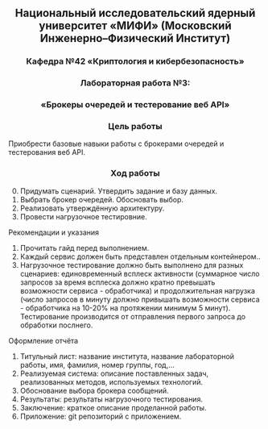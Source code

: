 ## <div align="center"> Национальный исследовательский ядерный университет «МИФИ» (Московский Инженерно–Физический Институт)

### <div align="center"> Кафедра №42 «Криптология и кибербезопасность»

### <div align="center"> Лабораторная работа №3: 
### <div align="center">«Брокеры очередей и тестерование веб API»

### <div align="center"> Цель работы

Приобрести базовые навыки работы с брокерами очередей и тестерования веб API.

### <div align="center"> Ход работы

0. Придумать сценарий. Утвердить задание и базу данных.
1. Выбрать брокер очередей. Обосновать выбор.
2. Реализовать утверждённую архитектуру.
4. Провести нагрузочное тестировние.

Рекомендации и указания

1. Прочитать гайд перед выполнением.
2. Каждый сервис должен быть представлен отдельным контейнером..
3. Нагрузочное тестирование должно быть выполнено для разных сценариев: единовременный всплеск активности (суммарное число запросов за время всплеска должно кратно превышать возможности сервиса - обработчика) и продолжительная нагрузка (число запросов в минуту должно привышать возможности сервиса - обработчика на 10-20% на протяжении минимум 5 минут). Тестирование производится от отправления первого запроса до обработки послнего.

Оформление отчёта

1. Титульный лист: название института, название лабораторной работы, имя, фамилия, номер группы, год,…
2. Реализуемая система: описание поставленных задач, реализованных методов, используемых технологий.
3. Обоснование выбора брокера сообщений.
4. Результаты: результаты нагрузочного тестирования.
5. Заключение: краткое описание проделанной работы.
6. Приложение: git репозиторий с приложением.
